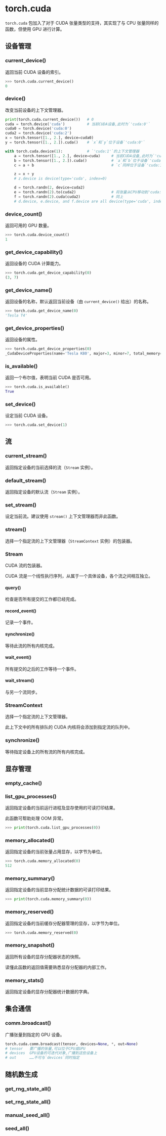 # torch.cuda

`torch.cuda` 包加入了对于 CUDA 张量类型的支持，其实现了与 CPU 张量同样的函数，但使用 GPU 进行计算。

## 设备管理

### current_device()

返回当前 CUDA 设备的索引。

```python
>>> torch.cuda.current_device()
0
```

### device()

改变当前设备的上下文管理器。

```python
print(torch.cuda.current_device())   # 0
cuda = torch.device('cuda')          # 当前CUDA设备,此时为`'cuda:0'`
cuda0 = torch.device('cuda:0')
cuda2 = torch.device('cuda:2')
x = torch.tensor([1., 2.], device=cuda0)
y = torch.tensor([1., 2.]).cuda()    # `x`和`y`位于设备`'cuda:0'`

with torch.cuda.device(1):           # `'cuda:1'`的上下文管理器
    a = torch.tensor([1., 2.], device=cuda)     # 当前CUDA设备,此时为`'cuda:1'`
    b = torch.tensor([1., 2.]).cuda()           # `a`和`b`位于设备`'cuda:1'`
    c = a + b                                   # `c`同样位于设备`'cuda:1'`

    z = x + y
    # z.device is device(type='cuda', index=0)

    d = torch.randn(2, device=cuda2)
    e = torch.randn(2).to(cuda2)                # 将张量从CPU移动到'cuda:2'
    f = torch.randn(2).cuda(cuda2)              # 同上
    # d.device, e.device, and f.device are all device(type='cuda', index=2)
```

### device_count()

返回可用的 GPU 数量。

```python
>>> torch.cuda.device_count()
1
```

### get_device_capability()

返回设备的 CUDA 计算能力。

```python
>>> torch.cuda.get_device_capability(0)
(3, 7)
```

### get_device_name()

返回设备的名称，默认返回当前设备（由 `current_device()` 给出）的名称。

```python
>>> torch.cuda.get_device_name(0)
'Tesla T4'
```

### get_device_properties()

返回设备的属性。

```python
>>> torch.cuda.get_device_properties(0)
_CudaDeviceProperties(name='Tesla K80', major=3, minor=7, total_memory=11441MB, multi_processor_count=13)
```

### is_available()

返回一个布尔值，表明当前 CUDA 是否可用。

```python
>>> torch.cuda.is_available()
True
```

### set_device()

设定当前 CUDA 设备。

```python
>>> torch.cuda.set_device(1)
```

## 流

### current_stream()

返回指定设备的当前选择的流（`Stream` 实例）。

### default_stream()

返回指定设备的默认流（`Stream` 实例）。

### set_stream()

设定当前流。建议使用 `stream()` 上下文管理器而非此函数。

### stream()

选择一个指定流的上下文管理器（`StreamContext` 实例）的包装器。

### Stream

CUDA 流的包装器。

CUDA 流是一个线性执行序列，从属于一个具体设备，各个流之间相互独立。

#### query()

检查是否所有提交的工作都已经完成。

#### record_event()

记录一个事件。

#### synchronize()

等待此流的所有内核完成。

#### wait_event()

所有提交的之后的工作等待一个事件。

#### wait_stream()

与另一个流同步。

### StreamContext

选择一个指定流的上下文管理器。

此上下文中的所有排队的 CUDA 内核将会添加到指定流的队列中。

### synchronize()

等待指定设备上的所有流的所有内核完成。

## 显存管理

### empty_cache()

### list_gpu_processes()

返回指定设备的当前运行进程及显存使用的可读打印结果。

此函数可帮助处理 OOM 异常。

```python
>>> print(torch.cuda.list_gpu_processes(0))
```

### memory_allocated()

返回指定设备的当前张量占用显存，以字节为单位。

```python
>>> torch.cuda.memory_allocated(0)
512
```

### memory_summary()

返回指定设备的当前显存分配统计数据的可读打印结果。

```python
>>> print(torch.cuda.memory_summary(0))
```

### memory_reserved()

返回指定设备的当前缓存分配器管理的显存，以字节为单位。

```python
>>> torch.cuda.memory_reserved(0)
```

### memory_snapshot()

返回所有设备的显存分配器状态的快照。

读懂此函数的返回值需要熟悉显存分配器的内部工作。

### memory_stats()

返回指定设备的显存分配器统计数据的字典。

## 集合通信

### comm.broadcast()

广播张量到指定的 GPU 设备。

```python
torch.cuda.comm.broadcast(tensor, devices=None, *, out=None)
# tensor   要广播的张量,可以位于CPU或GPU
# devices  GPU设备的可迭代对象,广播到这些设备上
# out      ……不可与`devices`同时指定
```

## 随机数生成

### get_rng_state_all()

### set_rng_state_all()

### manual_seed_all()

### seed_all()

